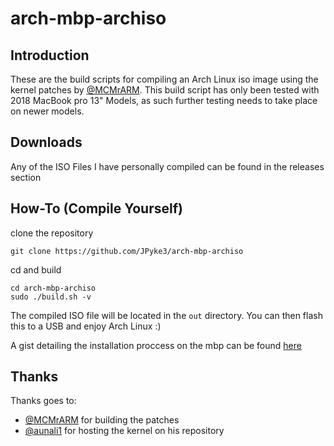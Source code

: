 # arch-mbp-archiso
## Introduction
These are the build scripts for compiling an Arch Linux iso image using the kernel patches by [@MCMrARM](https://github.com/MCMrARM). This build script has only been tested with 2018 MacBook pro 13" Models, as such further testing needs to take place on newer models.

## Downloads
Any of the ISO Files I have personally compiled can be found in the releases section

## How-To (Compile Yourself)
clone the repository
```
git clone https://github.com/JPyke3/arch-mbp-archiso
```
cd and build 
```
cd arch-mbp-archiso
sudo ./build.sh -v
```

The compiled ISO file will be located in the `out` directory. You can then flash this to a USB and enjoy Arch Linux :)

A gist detailing the installation proccess on the mbp can be found [here](https://gist.github.com/TRPB/437f663b545d23cc8a2073253c774be3)

## Thanks
Thanks goes to: 
 * [@MCMrARM](https://github.com/MCMrARM) for building the patches
 * [@aunali1](https://github.com/aunali1) for hosting the kernel on his repository
